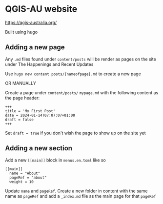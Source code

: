 # QGIS-AU website

https://qgis-australia.org/

Built using hugo

## Adding a new page

Any `.md` files found under `content/posts` will be render as pages on the site under The Happenings and Recent Updates

Use `hugo new content posts/{nameofpage}.md` to create a new page

OR MANUALLY

Create a page under `content/posts/` `mypage.md` with the following content as the page header:

```
+++
title = 'My First Post'
date = 2024-01-14T07:07:07+01:00
draft = false
+++
```

Set `draft = true` if you don't wish the page to show up on the site yet

## Adding a new section

Add a new `[[main]]` block in `menus.en.toml` like so 

```
[[main]]
  name = "About"
  pageRef = "about"
  weight = 10
```

Update `name` and `pageRef`. Create a new folder in content with the same name as `pageRef` and add a `_index.md` file as the main page for that `pageRef`
